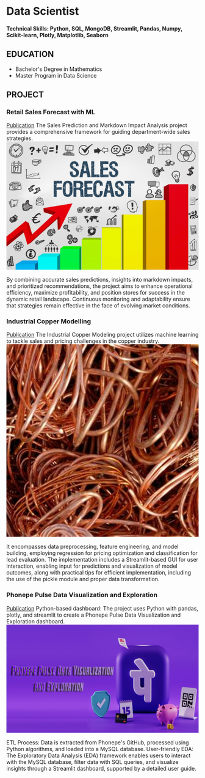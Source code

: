 # Data Scientist

#### Technical Skills: Python, SQL, MongoDB, Streamlit, Pandas, Numpy, Scikit-learn, Plotly, Matplotlib, Seaborn


## EDUCATION
 - Bachelor's Degree in Mathematics
 - Master Program in Data Science

## PROJECT
### Retail Sales Forecast with ML
[Publication](https://github.com/Preethi-PanneerSelvam/Retail-Sales-Forecast-With-ML)
The Sales Prediction and Markdown Impact Analysis project provides a
comprehensive framework for guiding department-wide sales
strategies. 
![Forecast-Sales-using-Machine-Learning](/assets/img/Forecast-Sales-using-Machine-Learning.jpeg)

By combining accurate sales predictions, insights into
markdown impacts, and prioritized recommendations, the project aims
to enhance operational efficiency, maximize profitability, and position
stores for success in the dynamic retail landscape. Continuous
monitoring and adaptability ensure that strategies remain effective in
the face of evolving market conditions.

### Industrial Copper Modelling
[Publication](https://github.com/Preethi-PanneerSelvam/Industrial-Copper-Modeling)
The Industrial Copper Modeling project utilizes machine
learning to tackle sales and pricing challenges in the copper
industry.
![Industrial-Copper-Modelling](/assets/img/copper.jpg)

It encompasses data preprocessing, feature engineering, and
model building, employing regression for pricing optimization
and classification for lead evaluation.
The implementation includes a Streamlit-based GUI for user
interaction, enabling input for predictions and visualization of
model outcomes, along with practical tips for efficient
implementation, including the use of the pickle module and
proper data transformation.

### Phonepe Pulse Data Visualization and Exploration
[Publication](https://github.com/Preethi-PanneerSelvam/Phonepe-Data-Visualization-and-Exploration)
Python-based dashboard: The project uses Python with pandas,
plotly, and streamlit to create a Phonepe Pulse Data
Visualization and Exploration dashboard.
![Phonepe-Pulse-Data-Visualization-and-Exploration](/assets/img/phonepe.jpg)

ETL Process: Data is extracted from Phonepe's GitHub,
processed using Python algorithms, and loaded into a MySQL
database.
User-friendly EDA: The Exploratory Data Analysis (EDA)
framework enables users to interact with the MySQL database,
filter data with SQL queries, and visualize insights through a
Streamlit dashboard, supported by a detailed user guide.



